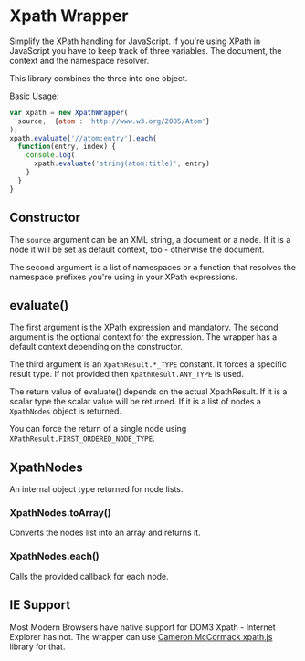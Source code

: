 # Xpath Wrapper

Simplify the XPath handling for JavaScript. If you're using XPath
in JavaScript you have to keep track of three variables. The document, the context
and the namespace resolver.

This library combines the three into one object.

Basic Usage:

```javascript
var xpath = new XpathWrapper(
  source,  {atom : 'http://www.w3.org/2005/Atom'}
);
xpath.evaluate('//atom:entry').each(
  function(entry, index) {
    console.log(
      xpath.evaluate('string(atom:title)', entry)
    }
  }
}
```

## Constructor

The `source` argument can be an XML string, a document or a node. If it
is a node it will be set as default context, too - otherwise the document.

The second argument is a list of namespaces or a function that resolves the
namespace prefixes you're using in your XPath expressions.

## evaluate()

The first argument is the XPath expression and mandatory. The second argument
is the optional context for the expression. The wrapper has
a default context depending on the constructor.

The third argument is an `XpathResult.*_TYPE` constant. It forces a specific
result type. If not provided then `XpathResult.ANY_TYPE` is used.

The return value of evaluate() depends on the actual XpathResult. If it
is a scalar type the scalar value will be returned. If it is a list of nodes
a `XpathNodes` object is returned.

You can force the return of a single node using `XPathResult.FIRST_ORDERED_NODE_TYPE`.

## XpathNodes

An internal object type returned for node lists.

### XpathNodes.toArray()

Converts the nodes list into an array and returns it.

### XpathNodes.each()

Calls the provided callback for each node.

## IE Support

Most Modern Browsers have native support for DOM3 Xpath - Internet Explorer has not.
The wrapper can use [Cameron McCormack xpath.js](http://mcc.id.au/xpathjs) library for that.



